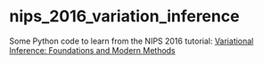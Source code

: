 # nips_2016_variation_inference

Some Python code to learn from the NIPS 2016 tutorial:
[Variational Inference: Foundations and Modern Methods](http://www.cs.columbia.edu/~blei/talks/2016_NIPS_VI_tutorial.pdf)
